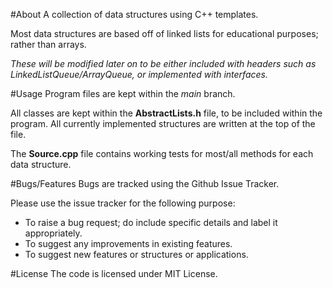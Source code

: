 #About
A collection of data structures using C++ templates.

Most data structures are based off of linked lists for educational purposes; rather than arrays. 

_These will be modified later on to be either included with headers such as LinkedListQueue/ArrayQueue, or implemented with interfaces._

#Usage
Program files are kept within the _main_ branch.

All classes are kept within the __AbstractLists.h__ file, to be included within the program. All currently implemented structures are written at the top of the file.

The __Source.cpp__ file contains working tests for most/all methods for each data structure.

#Bugs/Features
Bugs are tracked using the Github Issue Tracker.

Please use the issue tracker for the following purpose:
  * To raise a bug request; do include specific details and label it appropriately.
  * To suggest any improvements in existing features.
  * To suggest new features or structures or applications.

#License
The code is licensed under MIT License.
